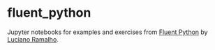 # fluent_python
Jupyter notebooks for examples and exercises from [Fluent Python](https://www.amazon.com/Fluent-Python-Concise-Effective-Programming/dp/1491946008) by [Luciano Ramalho](https://github.com/ramalho).
